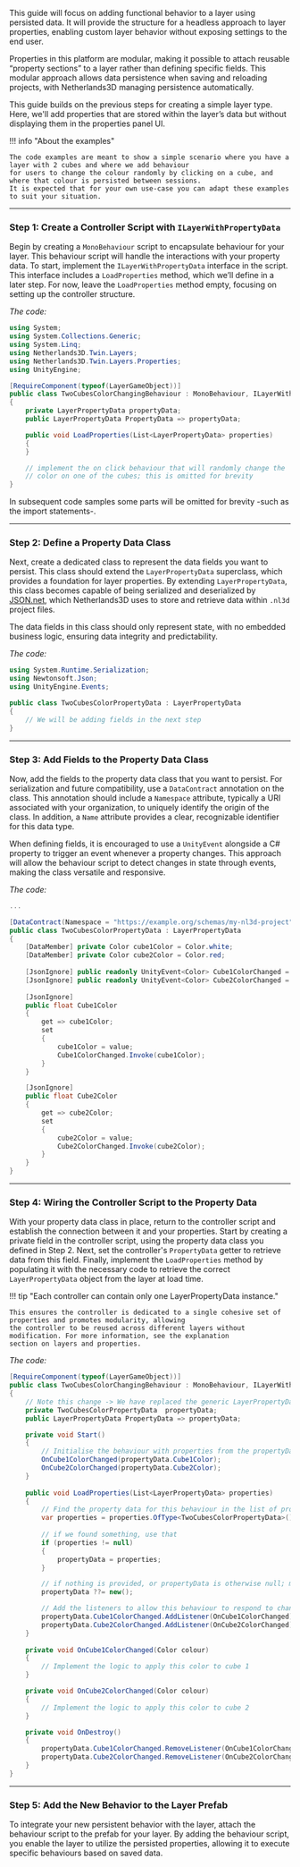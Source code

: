 This guide will focus on adding functional behavior to a layer using persisted data. It will provide the structure for a
headless approach to layer properties, enabling custom layer behavior without exposing settings to the end user.

Properties in this platform are modular, making it possible to attach reusable “property sections” to a layer rather 
than defining specific fields. This modular approach allows data persistence when saving and reloading projects, with 
Netherlands3D managing persistence automatically.

This guide builds on the previous steps for creating a simple layer type. Here, we'll add properties that are stored 
within the layer’s data but without displaying them in the properties panel UI.

[//]: # ( TODO "Add an infographic showing a layer with multiple behaviours that each have properties")

!!! info "About the examples"

    The code examples are meant to show a simple scenario where you have a layer with 2 cubes and where we add behaviour
    for users to change the colour randomly by clicking on a cube, and where that colour is persisted between sessions.
    It is expected that for your own use-case you can adapt these examples to suit your situation.

---

### Step 1: Create a Controller Script with `ILayerWithPropertyData`

Begin by creating a `MonoBehaviour` script to encapsulate behaviour for your layer. This behaviour script will handle 
the interactions with your property data. To start, implement the `ILayerWithPropertyData` interface in the script. 
This interface includes a `LoadProperties` method, which we’ll define in a later step. For now, leave the 
`LoadProperties` method empty, focusing on setting up the controller structure.

_The code:_

```csharp
using System;
using System.Collections.Generic;
using System.Linq;
using Netherlands3D.Twin.Layers;
using Netherlands3D.Twin.Layers.Properties;
using UnityEngine;

[RequireComponent(typeof(LayerGameObject))]
public class TwoCubesColorChangingBehaviour : MonoBehaviour, ILayerWithPropertyData
{
    private LayerPropertyData propertyData;
    public LayerPropertyData PropertyData => propertyData;

    public void LoadProperties(List<LayerPropertyData> properties)
    {
    }

    // implement the on click behaviour that will randomly change the 
    // color on one of the cubes; this is omitted for brevity
}
```

In subsequent code samples some parts will be omitted for brevity -such as the import statements-.

---

### Step 2: Define a Property Data Class

Next, create a dedicated class to represent the data fields you want to persist. This class should extend the
`LayerPropertyData` superclass, which provides a foundation for layer properties. By extending `LayerPropertyData`, this
class becomes capable of being serialized and deserialized by [JSON.net](https://www.newtonsoft.com/json), which 
Netherlands3D uses to store and retrieve data within `.nl3d` project files. 

The data fields in this class should only represent state, with no embedded business logic, ensuring data integrity and 
predictability.

_The code:_

```csharp
using System.Runtime.Serialization;
using Newtonsoft.Json;
using UnityEngine.Events;

public class TwoCubesColorPropertyData : LayerPropertyData
{
    // We will be adding fields in the next step
}

```

---

###  Step 3: Add Fields to the Property Data Class

Now, add the fields to the property data class that you want to persist. For serialization and future compatibility, use
a `DataContract` annotation on the class. This annotation should include a `Namespace` attribute, typically a URI 
associated with your organization, to uniquely identify the origin of the class. In addition, a `Name` attribute provides 
a clear, recognizable identifier for this data type.

When defining fields, it is encouraged to use a `UnityEvent` alongside a C# property to trigger an event whenever a 
property changes. This approach will allow the behaviour script to detect changes in state through events, making the 
class versatile and responsive.

_The code:_

```csharp
...

[DataContract(Namespace = "https://example.org/schemas/my-nl3d-project", Name = "TwoCubesColor")]
public class TwoCubesColorPropertyData : LayerPropertyData
{
    [DataMember] private Color cube1Color = Color.white;
    [DataMember] private Color cube2Color = Color.red;
    
    [JsonIgnore] public readonly UnityEvent<Color> Cube1ColorChanged = new();
    [JsonIgnore] public readonly UnityEvent<Color> Cube2ColorChanged = new();
    
    [JsonIgnore]
    public float Cube1Color
    {
        get => cube1Color;
        set
        {
            cube1Color = value;
            Cube1ColorChanged.Invoke(cube1Color);
        }
    }

    [JsonIgnore]
    public float Cube2Color
    {
        get => cube2Color;
        set
        {
            cube2Color = value;
            Cube2ColorChanged.Invoke(cube2Color);
        }
    }
}

```

---

### Step 4: Wiring the Controller Script to the Property Data

With your property data class in place, return to the controller script and establish the connection between it and your
properties. Start by creating a private field in the controller script, using the property data class you defined in
Step 2. Next, set the controller's `PropertyData` getter to retrieve data from this field. Finally, implement the
`LoadProperties` method by populating it with the necessary code to retrieve the correct `LayerPropertyData` object from 
the layer at load time.

!!! tip "Each controller can contain only one LayerPropertyData instance." 

    This ensures the controller is dedicated to a single cohesive set of properties and promotes modularity, allowing 
    the controller to be reused across different layers without modification. For more information, see the explanation
    section on layers and properties.

_The code:_

```csharp
[RequireComponent(typeof(LayerGameObject))]
public class TwoCubesColorChangingBehaviour : MonoBehaviour, ILayerWithPropertyData
{
    // Note this change -> We have replaced the generic LayerPropertyData with TwoCubesColorPropertyData
    private TwoCubesColorPropertyData  propertyData;
    public LayerPropertyData PropertyData => propertyData;

    private void Start()
    {
        // Initialise the behaviour with properties from the propertyData - this will trigger upon loading a new project
        OnCube1ColorChanged(propertyData.Cube1Color);
        OnCube2ColorChanged(propertyData.Cube2Color);
    }
    
    public void LoadProperties(List<LayerPropertyData> properties)
    {
        // Find the property data for this behaviour in the list of properties belonging to its parent layer
        var properties = properties.OfType<TwoCubesColorPropertyData>().FirstOrDefault();
        
        // if we found something, use that
        if (properties != null)
        {
            propertyData = properties;
        }

        // if nothing is provided, or propertyData is otherwise null; make sure we have a default 
        propertyData ??= new();

        // Add the listeners to allow this behaviour to respond to change in its state
        propertyData.Cube1ColorChanged.AddListener(OnCube1ColorChanged);
        propertyData.Cube2ColorChanged.AddListener(OnCube2ColorChanged);
    }
    
    private void OnCube1ColorChanged(Color colour)
    {
        // Implement the logic to apply this color to cube 1
    }

    private void OnCube2ColorChanged(Color colour)
    {
        // Implement the logic to apply this color to cube 2
    }

    private void OnDestroy()
    {
        propertyData.Cube1ColorChanged.RemoveListener(OnCube1ColorChanged);
        propertyData.Cube2ColorChanged.RemoveListener(OnCube2ColorChanged);
    }
}
```

---

### Step 5: Add the New Behavior to the Layer Prefab

To integrate your new persistent behavior with the layer, attach the behaviour script to the prefab for your layer.
By adding the behaviour script, you enable the layer to utilize the persisted properties, allowing it to execute 
specific behaviours based on saved data.
